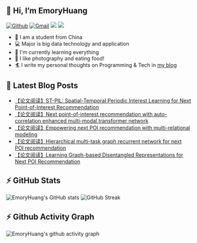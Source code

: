 ## 👋 Hi, I’m EmoryHuang
[![Github](https://img.shields.io/badge/-Github-000?style=flat&logo=Github&logoColor=white)](https://github.com/emoryhuang)
[![Gmail](https://img.shields.io/badge/-Gmail-c14438?style=flat&logo=Gmail&logoColor=white)](mailto:vunihbolvep@gmail.com)
![](https://komarev.com/ghpvc/?username=EmoryHuang)
![](https://img.shields.io/badge/build-passing-brightgreen)
- 🧐 I am a student from China
- 💻 Major is big data technology and application
- 🌱 I'm currently learning everything
- 👯 I like photography and eating food!
- 🏄‍ I write my personal thoughts on Programming & Tech in [my blog](https://emoryhuang.github.io)


## 📕 Latest Blog Posts
<!-- STACKOVERFLOW:START -->
- [【论文阅读】ST-PIL: Spatial-Temporal Periodic Interest Learning for Next Point-of-Interest Recommendation](https://emoryhuang.cn/blog/1329760803.html)
- [【论文阅读】Next point-of-interest recommendation with auto-correlation enhanced
 multi-modal transformer network](https://emoryhuang.cn/blog/2631345981.html)
- [【论文阅读】Empowering next POI recommendation with multi-relational modeling](https://emoryhuang.cn/blog/4203594080.html)
- [【论文阅读】Hierarchical multi-task graph recurrent network for next POI recommendation](https://emoryhuang.cn/blog/362082315.html)
- [【论文阅读】Learning Graph-based Disentangled Representations for Next POI Recommendation](https://emoryhuang.cn/blog/1699392192.html)
<!-- STACKOVERFLOW:END -->

## ⚡ GitHub Stats
![EmoryHuang's GitHub stats](https://github-readme-stats.vercel.app/api?username=EmoryHuang&show_icons=true&theme=tokyonight)
![GitHub Streak](https://github-readme-streak-stats.herokuapp.com/?user=EmoryHuang&theme=tokyonight)


## ⚡ Github Activity Graph
![EmoryHuang's github activity graph](https://activity-graph.herokuapp.com/graph?username=EmoryHuang&theme=dracula)

<!---
EmoryHuang/EmoryHuang is a ✨ special ✨ repository because its `README.md` (this file) appears on your GitHub profile.
You can click the Preview link to take a look at your changes.
--->

